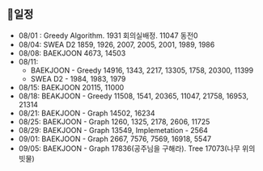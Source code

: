 ## 📅일정

- 08/01 : Greedy Algorithm. 1931 회의실배정. 11047 동전0
- 08/04: SWEA D2 1859, 1926, 2007, 2005, 2001, 1989, 1986
- 08/08: BAEKJOON 4673, 14503
- 08/11: 
  - BAEKJOON - Greedy 14916, 1343, 2217, 13305, 1758, 20300, 11399
  - SWEA D2 - 1984, 1983, 1979
- 08/15: BAEKJOON 20115, 11000
- 08/18: BEAKJOON - Greedy 11508, 1541, 20365, 11047, 21758, 16953, 21314
- 08/21: BAEKJOON - Graph 14502, 16234
- 08/25: BAEKJOON - Graph 1260, 1325, 2178, 2606, 11725
- 08/29: BAEKJOON - Graph 13549, Implemetation - 2564
- 09/01: BAEKJOON - Graph 2667, 7576, 7569, 16918, 5547
- 09/05: BAEKJOON - Graph 17836(공주님을 구해라). Tree 17073(나무 위의 빗물)

